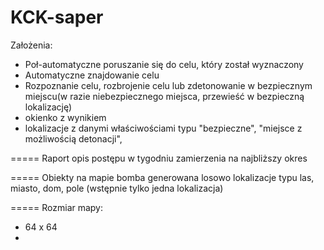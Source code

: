# KCK-saper

Założenia:
- Poł-automatyczne poruszanie się do celu, który został wyznaczony
- Automatyczne znajdowanie celu
- Rozpoznanie celu, rozbrojenie celu lub zdetonowanie w bezpiecznym miejscu(w razie niebezpiecznego miejsca, przewieść w bezpieczną lokalizację)
- okienko z wynikiem 
- lokalizacje z danymi właściwościami typu "bezpieczne", "miejsce z możliwością detonacji", 

=====
Raport
opis postępu w tygodniu
zamierzenia na najbliższy okres

=====
Obiekty na mapie
bomba generowana losowo
lokalizacje typu las, miasto, dom, pole (wstępnie tylko jedna lokalizacja)

=====
Rozmiar mapy:
- 64 x 64
- 
